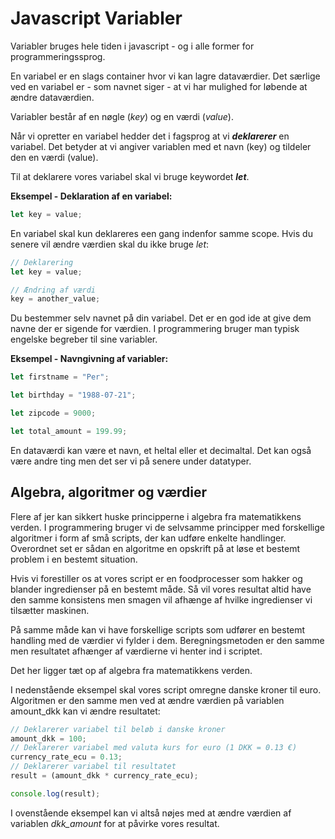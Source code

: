 # Javascript Variabler

Variabler bruges hele tiden i javascript - og i alle former for programmeringssprog.

En variabel er en slags container hvor vi kan lagre  dataværdier. Det særlige ved en variabel er - som navnet siger - at vi har mulighed for løbende at ændre dataværdien.

Variabler består af en nøgle (*key*) og en værdi (*value*).

Når vi opretter en variabel hedder det i fagsprog at vi **_deklarerer_** en variabel. Det betyder at vi angiver variablen med et navn (key) og tildeler den en værdi (value).

Til at deklarere vores variabel skal vi bruge keywordet **_let_**.

**Eksempel - Deklaration af en variabel:**

```js
let key = value;
```
En variabel skal kun deklareres een gang indenfor samme scope. Hvis du senere vil ændre værdien skal du ikke bruge *let*:
```js
// Deklarering 
let key = value;

// Ændring af værdi
key = another_value;
```
Du bestemmer selv navnet på din variabel. Det er en god ide at give dem navne der er sigende for værdien. I  programmering bruger man typisk engelske begreber til sine variabler.

**Eksempel - Navngivning af variabler:**
```js
let firstname = "Per";

let birthday = "1988-07-21";

let zipcode = 9000;

let total_amount = 199.99;
```

En dataværdi kan være et navn, et heltal eller et decimaltal. Det kan også være andre ting men det ser vi på senere under datatyper.

## Algebra, algoritmer og værdier 

Flere af jer kan sikkert huske principperne i algebra fra matematikkens verden. I programmering bruger vi de selvsamme principper med forskellige algoritmer i form af små scripts, der kan udføre enkelte handlinger. Overordnet set er sådan en algoritme en opskrift på at løse et bestemt problem i en bestemt situation. 

Hvis vi forestiller os at vores script er en  foodprocesser som hakker og blander ingredienser på en bestemt måde. Så vil vores resultat altid have den samme konsistens men smagen vil afhænge af hvilke ingredienser vi tilsætter maskinen. 

På samme måde kan vi have forskellige scripts som udfører en bestemt handling med de værdier vi fylder i dem. Beregningsmetoden er den samme men resultatet afhænger af værdierne vi henter ind i scriptet.

Det her ligger tæt op af algebra fra matematikkens verden.

I nedenstående eksempel skal vores script omregne danske kroner til euro. Algoritmen er den samme men ved at ændre værdien på variablen amount_dkk kan vi ændre resultatet:
```js
// Deklarerer variabel til beløb i danske kroner
amount_dkk = 100;
// Deklarerer variabel med valuta kurs for euro (1 DKK = 0.13 €)
currency_rate_ecu = 0.13;
// Deklarerer variabel til resultatet
result = (amount_dkk * currency_rate_ecu);

console.log(result);
```
I ovenstående eksempel kan vi altså nøjes med at ændre værdien af variablen *dkk_amount* for at påvirke vores resultat.


